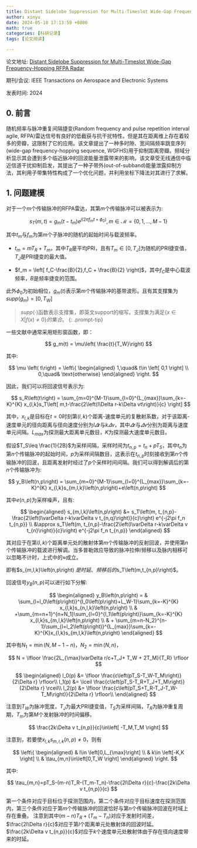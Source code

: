 ```yaml
---
title: Distant Sidelobe Suppression for Multi-Timeslot Wide-Gap Frequency-Hopping RFPA Radar 论文阅读
author: xinyu
date: 2024-05-18 17:13:59 +0800
math: true
categories: [科研记录]
tags: [论文阅读]

---
```


论文地址: [Distant Sidelobe Suppression for Multi-Timeslot Wide-Gap Frequency-Hopping RFPA Radar](https://ieeexplore.ieee.org/document/10465601)

期刊/会议: IEEE Transactions on Aerospace and Electronic Systems

发表时间: 2024

## 0. 前言

随机频率与脉冲重复间隔捷变(Random frequency and pulse repetition interval agile, RFPA)雷达信号有良好的低截获与抗干扰特性。但是其在距离维上存在着较多的旁瓣，这限制了它的应用。该文章提出了一种多时隙、宽间隔频率跳变序列(wide-gap frequency-hopping sequence, WGFHS)用于抑制距离旁瓣。频域分析显示其会遭到多个临近脉冲的回波能量泄露带来的影响，该文章受无线通信中临近信道干扰抑制启发，其提出了一种子带外(out-of-subband)能量泄露抑制方法，其利用子带集特性构成了一个优化问题，并利用坐标下降法对其进行了求解。

## 1. 问题建模

对于一个$m$个传输脉冲的RFPA雷达，其第$m$个传输脉冲可以被表示为:

$$
s_T \left( m,t \right) = g_m \left( t-t_m \right)e^{j\left(2\pi f_mt+\phi_0\right)},m\in\mathcal{M}=\left\{
0,1,\ldots,M-1
\right\}
$$

其中$t_m$与$f_m$为第m个子脉冲的随机的起始时间与载波频率。

- $t_m = m T_R + T_m$，其中$T_R$是平均PRI，且有$T_m\in \left[0,T_J\right]$为随机的PRI捷变值，$T_J$是PRI捷变的最大值。

- $f_m = \left[ f_C-\frac{B}{2},f_C + \frac{B}{2} \right]$，其中$f_C$是中心载波频率，$B$是频率捷变的范围。

此外$\phi_0$为初始相位，$g_m\left(t\right)$表示第$m$个传输脉冲的基带波形。且有其支撑集为$supp\left(g_m\right)=\left[0,T_W\right]$

> $supp\left(\cdot \right)$函数表示支撑集，即英文support的缩写。支撑集为满足$\left\{ x\in X \vert f\left( x\right)\neq 0 \right\}的集合。$
> {: .prompt-tip}

一些文献中通常采用矩形窗函数，即：

$$
g_m(t) = \mu\left( \frac{t}{T_W}\right)
$$

其中:

$$
\mu \left( t\right) = 
\left\{
\begin{aligned}
1,\quad& t\in \left[ 0,1 \right] \\
0,\quad& \text{otherwise}
\end{aligned}
\right.
$$

因此，我们可以将回波信号表示为:

$$
s_R\left(t\right) = \sum_{m=0}^{M-1}\sum_{l=0}^{L_{max}}\sum_{k=-K}^{K}
x_{l,k}s_T\left[ m,t-\frac{2\left(l\Delta r-k\Delta vt\right)}{c} \right]
$$

其中，$x_{l,k}$是目标在$t=0$时刻第$\left(l,k\right)$个距离-速度单元的复散射系数，对于该距离-速度单元的径向距离与径向速度分别为$l\varDelta r$与$k\varDelta v$，其中$\varDelta r$与$\varDelta v$分别为距离与速度单元间隔。$L_{max}$为探测最大距离单元数目，$K$为探测最大速度单元数目。

假设$T_S\leq \frac{1}{2B}$为采样间隔，采样时间为$t_{n,p} = t_n + pT_S$，其中$t_n$为第$n$个传输脉冲的起始时间，$p$为采样间隔数目，这表示在$t_{n,p}$时刻接收到第$n$个传输脉冲的回波，且距离发射时经过了$p$个采样时间间隔。我们可以得到解调后的第$n$个传输脉冲为:

$$
y_B\left(n,p\right) = \sum_{m=0}^{M-1}\sum_{l=0}^{L_{max}}\sum_{k=-K}^{K}
x_{l,k}s_{m,l,k}\left(n,p\right)+e\left(n,p\right)
$$

其中$e\left( n,p \right)$为采样噪声，且有:

$$
\begin{aligned}
s_{m,l,k}\left(n,p\right) 
&= s_T\left(m, t_{n,p}-\frac{2\left(l\varDelta r-k\varDelta v t_{n,q}\right)}{c}\right) e^{-j2\pi f_n t_{n,p}} \\
&\approx s_T\left(m, t_{n,p}-\frac{2\left(l\varDelta r-k\varDelta v t_{n}\right)}{c}\right) e^{-j2\pi f_n t_{n,p}}
\end{aligned}
$$

其对应于在第$(l,k)$个距离单元处的散射体第$m$个传输脉冲的反射回波，并使用第$n$个传输脉冲的载波进行解调。当多普勒效应导致的脉冲拉伸/频移以及脉内相移可以忽略不计时，上式中的$\approx$成立。

即有$s_{m,l,k}\left(n,p\right) $是时延、频移后的$s_T\left(m,t_{n,p}\right)$。

回波信号$y_B\left(n,p\right)$可以进行如下分解:

$$
\begin{aligned}
    y_B\left(n,p\right) =
    & \sum_{l=l_0\left(p\right)}^{l_0\left(p\right)+L_W-1}\sum_{k=-K}^{K} x_{l,k}s_{n,l,k}\left(n,p\right)   \\
    & +\sum_{m=n+1}^{n+N_1}\sum_{l=0}^{l_1\left(p\right)}\sum_{k=-K}^{K} x_{l,k}s_{m,l,k}\left(n,p\right) \\
    & + \sum_{m=n-N_2}^{n-1}\sum_{l=l_2\left(p\right)}^{L_{max}}\sum_{k=-K}^{K}x_{l,k}s_{m,l,k}\left(n,p\right)
\end{aligned}
$$

其中有$N_1=\min{\left(N,M-1-n\right)}$，$N_2=\min{\left(N,n\right)}$，

$$
N = \lfloor \frac{2L_{\max}\varDelta r/c+T_J+ T_W + 2T_M}{T_R} \rfloor
$$

$$
\begin{aligned}
l_0(p) &= \lfloor \frac{c\left(pT_S-T_W-T_M\right)}{2\Delta r} \rfloor\\
l_1(p) &= \lceil \frac{c\left(pT_S-T_R+T_J+T_M\right)}{2\Delta r} \rceil\\
l_2(p) &= \lfloor \frac{c\left(pT_S+T_R-T_J-T_W-T_M\right)}{2\Delta r} \rfloor\\
\end{aligned}
$$

注意到$T_W$为脉冲宽度，$T_J$为最大PRI捷变值，$T_S$为采样间隔，$T_R$为脉冲重复周期，$T_m$为第$M$个发射脉冲的时间偏移。

$$
\frac{2k\Delta v t_{n,p}}{c}\in\left[ -T_M,T_M \right]
$$

注意到，若要使$x_{l,k}s_{m,l,k}\left(n,p\right)\neq 0$，则有

$$
\left\{ 
    \begin{aligned}
       & l\in \left[0,L_{\max}\right] \\
       & k\in \left[-K,K \right] \\
       & \tau_{m,n}\in\left[0,T_W \right]
    \end{aligned}
\right.
$$

其中:

$$
\tau_{m,n}=pT_S-(m-n)T_R-(T_m-T_n)-\frac{2l\Delta r}{c}-\frac{2k\Delta v t_{n,p}}{c}
$$

第一个条件对应于目标位于探测范围内，第二个条件对应于目标速度在探测范围内，第三个条件对应于第$m$个传输脉冲的回波恰好与第$n$个传输脉冲回波在时域上存在重叠。
注意到其中$(m-n)T_R+(T_m-T_n)$对应于发射时间差，$\frac{2l\Delta r}{c}$对应于第$l$个距离单元处散射体的回波时延。$\frac{2k\Delta v t_{n,p}}{c}$对应于$k$个速度单元处散射体由于存在径向速度带来的时延。
